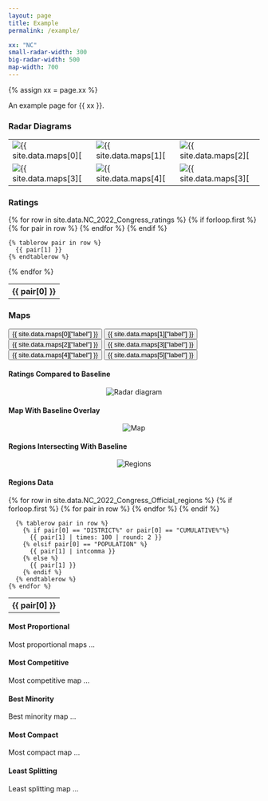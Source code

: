 ```yaml
---
layout: page
title: Example
permalink: /example/

xx: "NC"
small-radar-width: 300
big-radar-width: 500
map-width: 700
---
```


{% assign xx = page.xx %}

An example page for {{ xx }}.

<h3>Radar Diagrams</h3>

<table style="border:0px">
  <tr>
    <td style="border:0px">
      <img src="../assets/images/{{ xx }}_2022_Congress_Official_radar.png" alt="{{ site.data.maps[0]["id"] }}" title="{{ site.data.maps[0]["id"] }}" width="{{ page.small-radar-width }}"/>
    </td>
    <td style="border:0px">
      <img src="../assets/images/{{ xx }}_2022_Congress_Proportional_radar.png" alt="{{ site.data.maps[1]["id"]["label"] }}" title="{{ site.data.maps[1]["id"]["label"] }}" width="{{ page.small-radar-width }}"/>
    </td>
    <td style="border:0px">
      <img src="../assets/images/{{ xx }}_2022_Congress_Competitive_radar.png" alt="{{ site.data.maps[2]["id"]["label"] }}" title="{{ site.data.maps[2]["id"]["label"] }}" width="{{ page.small-radar-width }}"/>
    </td>
  </tr>
  <tr>
    <td style="border:0px">
      <img src="../assets/images/{{ xx }}_2022_Congress_Minority_radar.png" alt="{{ site.data.maps[3]["id"]["label"] }}" title="{{ site.data.maps[3]["id"]["label"] }}" width="{{ page.small-radar-width }}"/>
    </td>
    <td style="border:0px">
      <img src="../assets/images/{{ xx }}_2022_Congress_Compact_radar.png" alt="{{ site.data.maps[4]["id"]["label"] }}" title="{{ site.data.maps[4]["id"]["label"] }}" width="{{ page.small-radar-width }}"/>
    </td>
    <td style="border:0px">
      <img src="../assets/images/{{ xx }}_2022_Congress_Splitting_radar.png" alt="{{ site.data.maps[3]["id"]["label"] }}" title="{{ site.data.maps[3]["id"]["label"] }}" width="{{ page.small-radar-width }}"/>
    </td>
  </tr>
</table>

<h3>Ratings</h3>

<table>
  {% for row in site.data.NC_2022_Congress_ratings %}
    {% if forloop.first %}
    <tr>
      {% for pair in row %}
        <th>{{ pair[0] }}</th>
      {% endfor %}
    </tr>
    {% endif %}

    {% tablerow pair in row %}
      {{ pair[1] }}
    {% endtablerow %}
  {% endfor %}
</table>

<h3>Maps</h3>

<script src="../assets/js/tabs.js"></script>

 <!-- Tab links -->
<div class="tab">
  <button class="tablinks" onclick="openCity(event, '{{ site.data.maps[0]["id"] }}')" id="defaultOpen">{{ site.data.maps[0]["label"] }}</button>
  <button class="tablinks" onclick="openCity(event, '{{ site.data.maps[1]["id"] }}')">{{ site.data.maps[1]["label"] }}</button>
  <button class="tablinks" onclick="openCity(event, '{{ site.data.maps[2]["id"] }}')">{{ site.data.maps[2]["label"] }}</button>
  <button class="tablinks" onclick="openCity(event, '{{ site.data.maps[3]["id"] }}')">{{ site.data.maps[3]["label"] }}</button>
  <button class="tablinks" onclick="openCity(event, '{{ site.data.maps[4]["id"] }}')">{{ site.data.maps[4]["label"] }}</button>
  <button class="tablinks" onclick="openCity(event, '{{ site.data.maps[5]["id"] }}')">{{ site.data.maps[5]["label"] }}</button>
</div>

<!-- Tab content -->
<div id="{{ site.data.maps[0]["id"] }}" class="tabcontent">
  
  <h4>Ratings Compared to Baseline</h4>
  <p style="text-align: center">
    <img src="../assets/images/{{ xx }}_2022_Congress_{{ site.data.maps[0]["id"] }}_radar.png" alt="Radar diagram" title="Radar Diagram" width="{{ page.big-radar-width }}"/>
  </p>

  <h4>Map With Baseline Overlay</h4>
  <p style="text-align: center">
    <img src="../assets/images/{{ xx }}_2022_Congress_{{ site.data.maps[0]["id"] }}_map.png" alt="Map" title="Map with baseline overlay" width="{{ page.map-width }}"/>
  </p>

  <h4>Regions Intersecting With Baseline</h4>
  <p style="text-align: center">
    <img src="../assets/images/{{ xx }}_2022_Congress_{{ site.data.maps[0]["id"] }}_regions.png" alt="Regions" title="Intersecting regions" width="{{ page.map-width }}"/>
  </p>

  <h4>Regions Data</h4>
  <table>
    {% for row in site.data.NC_2022_Congress_Official_regions %}
      {% if forloop.first %}
      <tr>
        {% for pair in row %}
          <th>{{ pair[0] }}</th>
        {% endfor %}
      </tr>
      {% endif %}

      {% tablerow pair in row %}
        {% if pair[0] == "DISTRICT%" or pair[0] == "CUMULATIVE%"%}
          {{ pair[1] | times: 100 | round: 2 }}
        {% elsif pair[0] == "POPULATION" %}
          {{ pair[1] | intcomma }}
        {% else %}
          {{ pair[1] }}
        {% endif %}
      {% endtablerow %}
    {% endfor %}
  </table>
</div>

<div id="Proportional" class="tabcontent">
  <h4>Most Proportional</h4>
  <p>Most proportional maps ...</p>
</div>

<div id="Competitive" class="tabcontent">
  <h4>Most Competitive</h4>
  <p>Most competitive map ...</p>
</div> 

<div id="Minority" class="tabcontent">
  <h4>Best Minority</h4>
  <p>Best minority map ...</p>
</div> 

<div id="Compact" class="tabcontent">
  <h4>Most Compact</h4>
  <p>Most compact map ...</p>
</div> 

<div id="Splitting" class="tabcontent">
  <h4>Least Splitting</h4>
  <p>Least splitting map ...</p>
</div> 

<!-- Show the Official tab by default -->
<script>
// Get the element with id="defaultOpen" and click on it
document.getElementById("defaultOpen").click();
</script> 